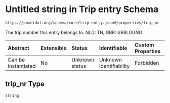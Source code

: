 # Untitled string in Trip entry Schema

```txt
https://poseidat.org/schema/core/trip-entry.json#/properties/trip_nr
```

The trip number this entry belongs to. NLD: TN, GBR: GBRLOGNO

| Abstract            | Extensible | Status         | Identifiable            | Custom Properties | Additional Properties | Access Restrictions | Defined In                                                              |
| :------------------ | :--------- | :------------- | :---------------------- | :---------------- | :-------------------- | :------------------ | :---------------------------------------------------------------------- |
| Can be instantiated | No         | Unknown status | Unknown identifiability | Forbidden         | Allowed               | none                | [trip-entry.json*](schemas/core/trip-entry.json "open original schema") |

## trip_nr Type

`string`

